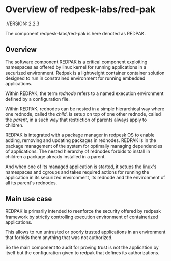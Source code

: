 # Overview of redpesk-labs/red-pak

.VERSION: 2.2.3

The component redpesk-labs/red-pak is here denoted as REDPAK.

## Overview

The software component REDPAK is a critical component exploiting
namespaces as offered by linux kernel for running applications
in a securized environment. Redpak is a lightweight container
container solution designed to run in constrained environment
for running embedded applications.

Within REDPAK, the term *rednode* refers to a named execution
environment defined by a configuration file.

Within REDPAK, rednodes can be nested in a simple hierarchical way
where one rednode, called the *child*, is setup on top of one other
rednode, called the *parent*, in a such way that restriction of
parents always apply to children.

REDPAK is integrated with a package manager in redpesk OS to enable
adding, removing and updating packages in rednodes. REDPAK is in
the package management of the system for optimally managing
dependencies of applications. The nested hierarchy of rednodes
forbids to install in children a package already installed in a parent.

And when one of its managed application is started, it setups
the linux's namespaces and cgroups and takes required actions
for running the application in its securized environment, its rednode
and the environment of all its parent's rednodes.

## Main use case

REDPAK is primarily intended to reenforce the security offered
by redpesk framework by strictly controlling execution environment
of containerized applications.

This allows to run untrusted or poorly trusted applications
in an environment that forbids them anything that was not authorized.

So the main component to audit for proving trust is not the
application by itself but the configuration given to redpak
that defines its authorizations.


